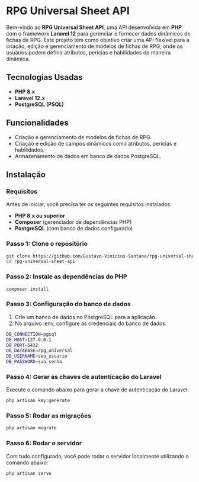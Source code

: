 # RPG Universal Sheet API

Bem-vindo ao **RPG Universal Sheet API**, uma API desenvolvida em **PHP** com o framework **Laravel 12** para gerenciar e fornecer dados dinâmicos de fichas de RPG. Este projeto tem como objetivo criar uma API flexível para a criação, edição e gerenciamento de modelos de fichas de RPG, onde os usuários podem definir atributos, perícias e habilidades de maneira dinâmica.

## Tecnologias Usadas

- **PHP 8.x**
- **Laravel 12.x**
- **PostgreSQL (PSQL)**
  
## Funcionalidades

- Criação e gerenciamento de modelos de fichas de RPG.
- Criação e edição de campos dinâmicos como atributos, perícias e habilidades.
- Armazenamento de dados em banco de dados PostgreSQL.

## Instalação

### Requisitos

Antes de iniciar, você precisa ter os seguintes requisitos instalados:

- **PHP 8.x ou superior**
- **Composer** (gerenciador de dependências PHP)
- **PostgreSQL** (com banco de dados configurado)

### Passo 1: Clone o repositório

```bash
git clone https://github.com/Gustavo-Vinicius-Santana/rpg-universal-sheet-api.git
cd rpg-universal-sheet-api
```

### Passo 2: Instale as dependências do PHP

```bash
composer install
```

### Passo 3: Configuração do banco de dados

1. Crie um banco de dados no PostgreSQL para a aplicação.
2. No arquivo .env, configure as credenciais do banco de dados:

```bash
DB_CONNECTION=pgsql
DB_HOST=127.0.0.1
DB_PORT=5432
DB_DATABASE=rpg_universal
DB_USERNAME=seu_usuario
DB_PASSWORD=sua_senha
```

### Passo 4: Gerar as chaves de autenticação do Laravel
Execute o comando abaixo para gerar a chave de autenticação do Laravel:
```bash
php artisan key:generate
```

### Passo 5: Rodar as migrações
```bash
php artisan migrate
```

### Passo 6: Rodar o servidor
Com tudo configurado, você pode rodar o servidor localmente utilizando o comando abaixo:
```bash
php artisan serve
```

